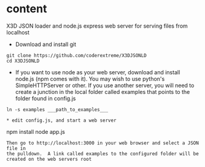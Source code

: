 # content
X3D JSON loader and node.js express web server for serving files from localhost


* Download and install git
```
git clone https://github.com/coderextreme/X3DJSONLD
cd X3DJSONLD
```

* If you want to use node as your web server, download and install node.js (npm comes with it). You may wish to use python's SimpleHTTPServer or other.  If you use another server, you will need to create a junction in the local folder called examples that points to the folder found in config.js
```
ln -s examples ___path_to_examples___

* edit config.js, and start a web server
```
npm install
node app.js
```
Then go to http://localhost:3000 in your web browser and select a JSON file in
the pulldown.  A link called examples to the configured folder will be created on the web servers root
